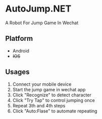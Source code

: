 # AutoJump.NET
A Robot For Jump Game In Wechat

## Platform
- Android
- ~~IOS~~

## Usages
1. Connect your mobile device
2. Start the jump game in wechat app
3. Click "Recognize" to detect character
4. Click "Try Tap" to control jumping once
5. Repeat 3th and 4th steps
6. Click "Auto:Flase" to automate repeating
